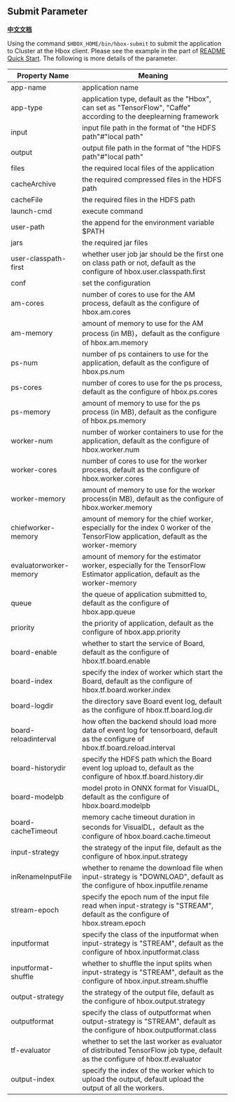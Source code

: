 ## Submit Parameter

[**中文文档**](./submit_cn.md)

Using the command `$HBOX_HOME/bin/hbox-submit` to submit the application to Cluster at the Hbox client. Please see the example in the part of [README Quick Start](../README.md). The following is more details of the parameter.

Property Name | Meaning  
---------------- | ---------------  
app-name | application name  
app-type | application type, default as the "Hbox", can set as "TensorFlow", "Caffe" according to the deeplearning framework
input | input file path in the format of "the HDFS path"#"local path"  
output | output file path in the format of "the HDFS path"#"local path"  
files | the required local files of the application
cacheArchive | the required compressed files in the HDFS path  
cacheFile | the required files in the HDFS path  
launch-cmd | execute command  
user-path | the append for the environment variable $PATH  
jars | the required jar files  
user-classpath-first | whether user job jar should be the first one on class path or not, default as the configure of hbox.user.classpath.first  
conf | set the configuration  
am-cores | number of cores to use for the AM process, default as the configure of hbox.am.cores  
am-memory | amount of memory to use for the AM process (in MB)，default as the configure of hbox.am.memory  
ps-num | number of ps containers to use for the application, default as the configure of hbox.ps.num  
ps-cores | number of cores to use for the ps process, default as the configure of hbox.ps.cores  
ps-memory | amount of memory to use for the ps process (in MB), default as the configure of hbox.ps.memory  
worker-num | number of worker containers to use for the application, default as the configure of hbox.worker.num  
worker-cores | number of cores to use for the worker process, default as the configure of hbox.worker.cores  
worker-memory | amount of memory to use for the worker process(in MB), default as the configure of hbox.worker.memory  
chiefworker-memory | amount of memory for the chief worker, especially for the index 0 worker of the TensorFlow application, default as the worker-memory  
evaluatorworker-memory | amount of memory for the estimator worker, especially for the TensorFlow Estimator application, default as the worker-memory  
queue | the queue of application submitted to, default as the configure of hbox.app.queue  
priority | the priority of application, default as the configure of hbox.app.priority  
board-enable | whether to start the service of Board, default as the configure of hbox.tf.board.enable  
board-index | specify the index of worker which start the Board, default as the configure of hbox.tf.board.worker.index  
board-logdir | the directory save Board event log, default as the configure of hbox.tf.board.log.dir  
board-reloadinterval | how often the backend should load more data of event log for tensorboard, default as the configure of hbox.tf.board.reload.interval  
board-historydir | specify the HDFS path which the Board event log upload to, default as the configure of hbox.tf.board.history.dir  
board-modelpb | model proto in ONNX format for VisualDL, default as the configure of hbox.board.modelpb  
board-cacheTimeout | memory cache timeout duration in seconds for VisualDL，default as the configure of hbox.board.cache.timeout  
input-strategy | the strategy of the input file, default as the configure of hbox.input.strategy  
inRenameInputFile | whether to rename the download file when input-strategy is "DOWNLOAD", default as the configure of hbox.inputfile.rename  
stream-epoch | specify the epoch num of the input file read when input-strategy is "STREAM", default as the configure of hbox.stream.epoch  
inputformat | specify the class of the inputformat when input-strategy is "STREAM", default as the configure of hbox.inputformat.class  
inputformat-shuffle | whether to shuffle the input splits when input-strategy is "STREAM", default as the configure of hbox.input.stream.shuffle  
output-strategy | the strategy of the output file, default as the configure of hbox.output.strategy 
outputformat | specify the class of outputformat when output-strategy is "STREAM", default as the configure of hbox.outputformat.class
tf-evaluator | whether to set the last worker as evaluator of distributed TensorFlow job type, default as the configure of hbox.tf.evaluator
output-index | specify the index of the worker which to upload the output, default upload the output of all the workers.

